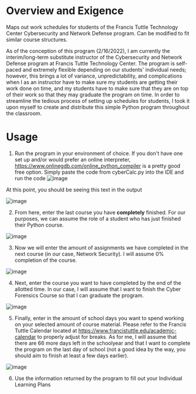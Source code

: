 # Overview and Exigence
Maps out work schedules for students of the Francis Tuttle Technology Center Cybersecurity and Network Defense program. Can be modified to fit similar course structures.

As of the conception of this program (2/16/2022), I am currently the interim/long-term substitute instructor of the Cybersecurity and Network Defense program at Francis Tuttle Technology Center. The program is self-paced and extremely flexible depending on our students' individual needs; however, this brings a lot of variance, unpredictability, and complications when I as an instructor have to make sure my students are getting their work done on time, and my students have to make sure that they are on top of their work so that they may graduate the program on time. In order to streamline the tedious process of setting up schedules for students, I took it upon myself to create and distribute this simple Python program throughout the classroom.

# Usage
1) Run the program in your environment of choice. If you don't have one set up and/or would prefer an online interpreter, https://www.onlinegdb.com/online_python_compiler is a pretty good free option. Simply paste the code from cyberCalc.py into the IDE and run the code
![image](https://user-images.githubusercontent.com/46601304/154387972-f08072a4-f5f3-4f3f-954d-1f7ebeafec2b.png)

At this point, you should be seeing this text in the output

![image](https://user-images.githubusercontent.com/46601304/154388100-1345ed82-1471-47a5-a7f1-e52b2ba26f65.png)

2) From here, enter the last course you have **completely** finished. For our purposes, we can assume the role of a student who has just finished their Python course.

![image](https://user-images.githubusercontent.com/46601304/154388420-bf6162a2-e7d0-420b-a4bc-80b25e5172cf.png)

3) Now we will enter the amount of assignments we have completed in the next course (in our case, Network Security). I will assume 0% completion of the course.

![image](https://user-images.githubusercontent.com/46601304/154388503-bdc8094f-3b31-4f2a-879e-2fb353e3720d.png)

4) Next, enter the course you want to have completed by the end of the allotted time. In our case, I will assume that I want to finish the Cyber Forensics Course so that I can graduate the program.

![image](https://user-images.githubusercontent.com/46601304/154388656-e1071422-0e59-4712-b86a-d39a56873d30.png)

5) Finally, enter in the amount of school days you want to spend working on your selected amount of course material. Please refer to the Francis Tuttle Calendar located at https://www.francistuttle.edu/academic-calendar to properly adjust for breaks. As for me, I will assume that there are 66 more days left in the schoolyear and that I want to complete the program on the last day of school (not a good idea by the way, you should aim to finish at least a few days earlier).

![image](https://user-images.githubusercontent.com/46601304/154388995-6cb0799e-cc88-4923-a6e8-2b89c3e19ea9.png)

6) Use the information returned by the program to fill out your Individual Learning Plans
